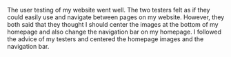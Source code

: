 The user testing of my website went well. The two testers felt as if they could easily use and navigate between pages on my website. However, they both said that they thought I should center the images at the bottom of my homepage and also change the navigation bar on my homepage.
I followed the advice of my testers and centered the homepage images and the navigation bar.

